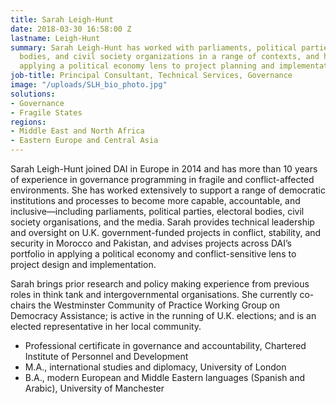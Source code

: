 ```yaml
---
title: Sarah Leigh-Hunt
date: 2018-03-30 16:58:00 Z
lastname: Leigh-Hunt
summary: Sarah Leigh-Hunt has worked with parliaments, political parties, electoral
  bodies, and civil society organizations in a range of contexts, and has expertise
  applying a political economy lens to project planning and implementation.
job-title: Principal Consultant, Technical Services, Governance
image: "/uploads/SLH_bio_photo.jpg"
solutions:
- Governance
- Fragile States
regions:
- Middle East and North Africa
- Eastern Europe and Central Asia
---
```


Sarah Leigh-Hunt joined DAI in Europe in 2014 and has more than 10 years of experience in governance programming in fragile and conflict-affected environments. She has worked extensively to support a range of democratic institutions and processes to become more capable, accountable, and inclusive—including parliaments, political parties, electoral bodies, civil society organisations, and the media. Sarah provides technical leadership and oversight on U.K. government-funded projects in conflict, stability, and security in Morocco and Pakistan, and advises projects across DAI’s portfolio in applying a political economy and conflict-sensitive lens to project design and implementation.
 
Sarah brings prior research and policy making experience from previous roles in think tank and intergovernmental organisations. She currently co-chairs the Westminster Community of Practice Working Group on Democracy Assistance; is active in the running of U.K. elections; and is an elected representative in her local community.
 
* Professional certificate in governance and accountability, Chartered Institute of Personnel and Development
* M.A., international studies and diplomacy, University of London
* B.A., modern European and Middle Eastern languages (Spanish and Arabic), University of Manchester